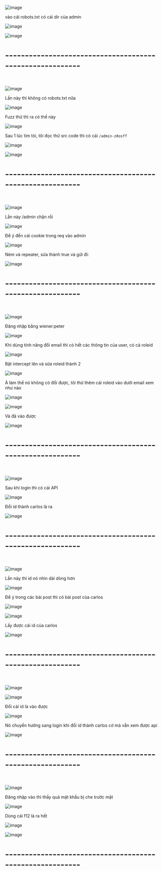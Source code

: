 ![image](https://github.com/user-attachments/assets/7148c292-427d-4648-be44-3ef286b1c8ee)

vào cái robots.txt có cái dir của admin 

![image](https://github.com/user-attachments/assets/b5cf07d5-6f48-4e6d-bdc2-19f02b3cc9d8)

![image](https://github.com/user-attachments/assets/dbfdef31-af5c-427b-acdc-77b9166609b8)

<h1>---------------------------------------------------------</h1>
<br>

![image](https://github.com/user-attachments/assets/73461095-2ca1-48bc-8663-a135f5f85457)

Lần này thì không có robots.txt nữa 

![image](https://github.com/user-attachments/assets/092ffa2a-a10c-441b-8d05-10277b368f06)

Fuzz thử thì ra có thế này 

![image](https://github.com/user-attachments/assets/8f3f09dd-f566-4da2-ad09-dbc2ff876527)

Sau 1 lúc tìm tòi, tôi đọc thử src code thì có cái `/admin-z8osff` 

![image](https://github.com/user-attachments/assets/08b8a790-9d05-407b-b821-2d18e87eee60)

![image](https://github.com/user-attachments/assets/7ebdcaa3-0fa5-4d2d-a279-374083ae4ed2)

<h1>---------------------------------------------------------</h1>
<br>

![image](https://github.com/user-attachments/assets/6e000587-75b7-4726-b1ce-8a276a12b209)

Lần này /admin chặn rồi 

![image](https://github.com/user-attachments/assets/53e604fa-eb4b-41e4-8553-86aecc8c0375)

Để ý đến cái cookie trong req vào admin 

![image](https://github.com/user-attachments/assets/0699170f-33b9-4c9b-a1cf-c4470379ce1c)

Ném và repeater, sửa thành true và gửi đi:

![image](https://github.com/user-attachments/assets/60626b48-076d-4ad6-b5bb-1f19cd732a54)

<h1>---------------------------------------------------------</h1>
<br>

![image](https://github.com/user-attachments/assets/827ddecf-0f00-4b64-a8df-5bffa5bd2de6)

Đăng nhập bằng wiener:peter

![image](https://github.com/user-attachments/assets/e3188080-ad80-40f5-81e5-2ff2991f69ef)

Khi dùng tính năng đổi email thì có hết các thông tin của user, có cả roleid

![image](https://github.com/user-attachments/assets/01d8f523-261b-46d9-a469-3be88f2d93a6)

Bật intercept lên và sửa roleid thành 2 

![image](https://github.com/user-attachments/assets/52f82c0b-72df-4308-bd1a-b499fe992a6d)

À làm thế nó không có đổi được, tôi thử thêm cái roleid vào dưới email xem như nào

![image](https://github.com/user-attachments/assets/93d79e58-b805-42d0-a81a-afdfc2d21ef5)

![image](https://github.com/user-attachments/assets/85de01dd-83aa-4697-8803-19a98de4eda1)

Và đã vào được 

![image](https://github.com/user-attachments/assets/a2082abc-d5a2-4c3d-a037-2730faf791cc)

<h1>---------------------------------------------------------</h1>
<br>

![image](https://github.com/user-attachments/assets/cbbaf760-3308-40bb-ad17-84550505d47e)

Sau khi login thì có cái API 

![image](https://github.com/user-attachments/assets/f88c39a5-a85c-42ce-94d6-7bdd9801966b)

Đổi id thành carlos là ra 

![image](https://github.com/user-attachments/assets/8a9b6de8-c4de-451e-a65e-c9962db15919)

<h1>---------------------------------------------------------</h1>
<br>

![image](https://github.com/user-attachments/assets/3ee93db1-ff43-48f8-b5ee-f414786bd367)

Lần này thì id nó nhìn dài dòng hơn 

![image](https://github.com/user-attachments/assets/f175188e-7626-4035-976c-c3c189c717a3)

Để ý trong các bài post thì có bài post của carlos 

![image](https://github.com/user-attachments/assets/e8c07d41-e2eb-43a7-8dae-03496b0f3dd7)

![image](https://github.com/user-attachments/assets/a5d7e1f9-931e-46e5-8c47-09662132d8e7)

Lấy được cái id của carlos 

![image](https://github.com/user-attachments/assets/5aff7dcc-de81-4e7a-b1f3-5aa0a2f02840)

<h1>---------------------------------------------------------</h1>
<br>

![image](https://github.com/user-attachments/assets/cd838bc2-3027-4d2a-b065-6c74ea7e2d40)

![image](https://github.com/user-attachments/assets/cfcf39a5-f7ee-4963-9858-0b9bd2e7348f)

Đổi cái id là vào được 

![image](https://github.com/user-attachments/assets/aae8191f-b912-4494-8162-fd161d5b5a19)

Nó chuyển hướng sang login khi đổi id thành carlos cơ mà vẫn xem được api 

![image](https://github.com/user-attachments/assets/b0755ce3-a17a-48b0-8433-6b95bbd3c8eb)

<h1>---------------------------------------------------------</h1>
<br>

![image](https://github.com/user-attachments/assets/012e8f69-c6ce-40d7-a607-16e4d96ddb56)

Đăng nhập vào thì thấy quả mật khẩu bị che trước mặt

![image](https://github.com/user-attachments/assets/22d7d0e8-aab5-41dd-b63c-7dd913ed47f3)

Dùng cái f12 là ra hết 

![image](https://github.com/user-attachments/assets/99d3c945-4120-4ee4-8c4c-a7c966d5deaa)

![image](https://github.com/user-attachments/assets/5d07dc35-d132-4e00-89c7-61e3e620ef32)

<h1>---------------------------------------------------------</h1>
<br>

































